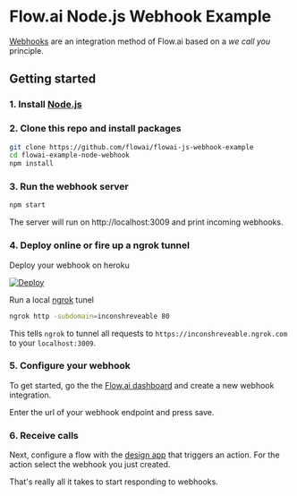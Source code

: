# Flow.ai Node.js Webhook Example

[Webhooks](https://docs.flow.ai/overview/code/webhook.html) are an integration method of Flow.ai based on a *we call you* principle.

## Getting started

### 1. Install [Node.js](https://nodejs.org)

### 2. Clone this repo and install packages

```bash
git clone https://github.com/flowai/flowai-js-webhook-example
cd flowai-example-node-webhook
npm install
```

### 3. Run the webhook server

```bash
npm start
```

The server will run on http://localhost:3009 and print incoming webhooks.

### 4. Deploy online or fire up a ngrok tunnel

Deploy your webhook on heroku

[![Deploy](https://www.herokucdn.com/deploy/button.png)](https://heroku.com/deploy)

Run a local [ngrok](https://ngrok.com/) tunel

```bash
ngrok http -subdomain=inconshreveable 80
```

This tells `ngrok` to tunnel all requests to `https://inconshreveable.ngrok.com` to your `localhost:3009`.

### 5. Configure your webhook

To get started, go the the [Flow.ai dashboard](https://app.flow.ai/integrations) and create a new webhook integration.

Enter the url of your webhook endpoint and press save.

### 6. Receive calls

Next, configure a flow with the [design app](https://app.flow.ai/design) that triggers an action. For the action select the webhook you just created.

That's really all it takes to start responding to webhooks.

